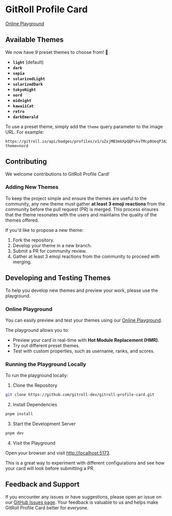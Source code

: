 # GitRoll Profile Card

[Online Playground](https://gitroll-dev.github.io/gitroll-profile-card/)

## Available Themes

We now have 9 preset themes to choose from! 🎉

- **`light`** (default)
- **`dark`**
- **`sepia`**
- **`solarizedLight`**
- **`solarizedDark`**
- **`tokyoNight`**
- **`nord`**
- **`midnight`**
- **`kawaiiCat`**
- **`retro`**
- **`darkEmerald`**

To use a preset theme, simply add the `theme` query parameter to the image URL. For example:

```
https://gitroll.io/api/badges/profiles/v1/uZxjMB3mkXpQQPskvTMcp0UeqPJA3?theme=nord
```

## Contributing

We welcome contributions to GitRoll Profile Card!

### Adding New Themes

To keep the project simple and ensure the themes are useful to the community, any new theme must gather **at least 3 emoji reactions** from the community before the pull request (PR) is merged. This process ensures that the theme resonates with the users and maintains the quality of the themes offered.

If you'd like to propose a new theme:

1. Fork the repository.
2. Develop your theme in a new branch.
3. Submit a PR for community review.
4. Gather at least 3 emoji reactions from the community to proceed with merging.

## Developing and Testing Themes

To help you develop new themes and preview your work, please use the playground.

### Online Playground

You can easily preview and test your themes using our [Online Playground](https://gitroll-dev.github.io/gitroll-profile-card/).

The playground allows you to:

- Preview your card in real-time with **Hot Module Replacement (HMR)**.
- Try out different preset themes.
- Test with custom properties, such as username, ranks, and scores.

### Running the Playground Locally

To run the playground locally:

1. Clone the Repository

```sh
git clone https://github.com/gitroll-dev/gitroll-profile-card.git
```

2. Install Dependencies

```sh
pnpm install
```

3. Start the Development Server

```sh
pnpm dev
```

4. Visit the Playground

Open your browser and visit <http://localhost:5173>.

This is a great way to experiment with different configurations and see how your card will look before submitting a PR.

## Feedback and Support

If you encounter any issues or have suggestions, please open an issue on our [GitHub Issues page](https://github.com/gitroll-dev/gitroll-profile-card/issues). Your feedback is valuable to us and helps make GitRoll Profile Card better for everyone.

